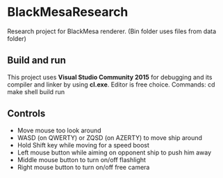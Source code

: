 # BlackMesaResearch

Research project for BlackMesa renderer.
(Bin folder uses files from data folder)

## Build and run
This project uses **Visual Studio Community 2015** for debugging and its
compiler and linker by using **cl.exe**. Editor is free choice.
Commands:
	cd make
	shell
	build
	run

## Controls

* Move mouse too look around
* WASD (on QWERTY) or ZQSD (on AZERTY) to move ship around
* Hold Shift key while moving for a speed boost
* Left mouse button while aiming on opponent ship to push him away
* Middle mouse button to turn on/off flashlight
* Right mouse button to turn on/off free camera